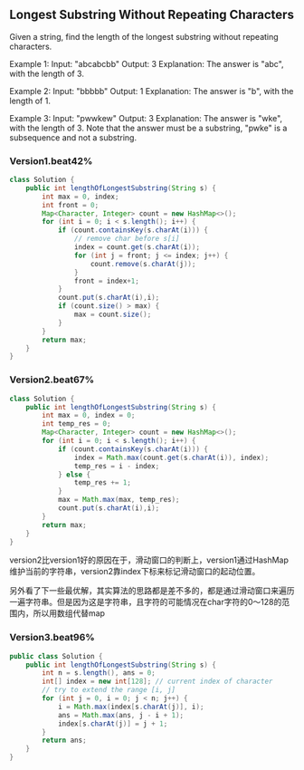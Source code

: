 ##  Longest Substring Without Repeating Characters

Given a string, find the length of the longest substring without repeating characters.

Example 1:
Input: "abcabcbb"
Output: 3 
Explanation: The answer is "abc", with the length of 3.

Example 2:
Input: "bbbbb"
Output: 1
Explanation: The answer is "b", with the length of 1.

Example 3:
Input: "pwwkew"
Output: 3
Explanation: 
The answer is "wke", with the length of 3. 
Note that the answer must be a substring, "pwke" is a subsequence and not a substring.

### Version1.beat42%

```java
class Solution {
    public int lengthOfLongestSubstring(String s) {
        int max = 0, index;
        int front = 0;
        Map<Character, Integer> count = new HashMap<>();
        for (int i = 0; i < s.length(); i++) {
            if (count.containsKey(s.charAt(i))) {
                // remove char before s[i]
                index = count.get(s.charAt(i));
                for (int j = front; j <= index; j++) {
                    count.remove(s.charAt(j));
                }
                front = index+1;
            } 
            count.put(s.charAt(i),i);
            if (count.size() > max) {
                max = count.size();
            }
        }
        return max;
    }
}
```

### Version2.beat67%
```java
class Solution {
    public int lengthOfLongestSubstring(String s) {
        int max = 0, index = 0;
        int temp_res = 0;
        Map<Character, Integer> count = new HashMap<>();
        for (int i = 0; i < s.length(); i++) {
            if (count.containsKey(s.charAt(i))) {
                index = Math.max(count.get(s.charAt(i)), index);
                temp_res = i - index;
            } else {
                temp_res += 1;
            }
            max = Math.max(max, temp_res);
            count.put(s.charAt(i),i);
        }
        return max;
    }
}
```

version2比version1好的原因在于，滑动窗口的判断上，version1通过HashMap维护当前的字符串，version2靠index下标来标记滑动窗口的起动位置。

另外看了下一些最优解，其实算法的思路都是差不多的，都是通过滑动窗口来遍历一遍字符串。但是因为这是字符串，且字符的可能情况在char字符的0～128的范围内，所以用数组代替map

### Version3.beat96%

```java
public class Solution {
    public int lengthOfLongestSubstring(String s) {
        int n = s.length(), ans = 0;
        int[] index = new int[128]; // current index of character
        // try to extend the range [i, j]
        for (int j = 0, i = 0; j < n; j++) {
            i = Math.max(index[s.charAt(j)], i);
            ans = Math.max(ans, j - i + 1);
            index[s.charAt(j)] = j + 1;
        }
        return ans;
    }
}
```